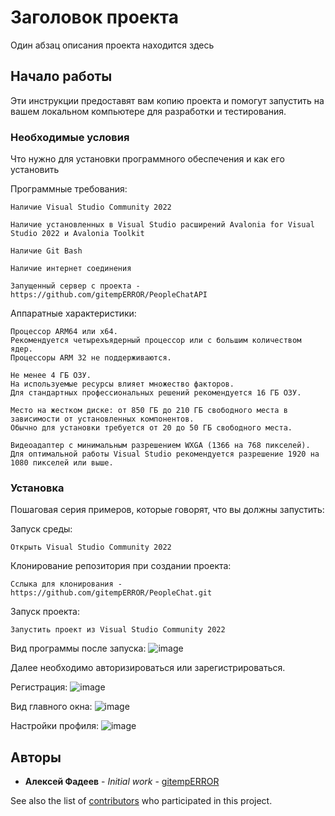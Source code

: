 # Заголовок проекта

Один абзац описания проекта находится здесь

## Начало работы

Эти инструкции предоставят вам копию проекта и помогут запустить на вашем локальном компьютере для разработки и тестирования.

### Необходимые условия

Что нужно для установки программного обеспечения и как его установить

Программные требования:

```
Наличие Visual Studio Community 2022
```
```
Наличие установленных в Visual Studio расширений Avalonia for Visual Studio 2022 и Avalonia Toolkit
```
```
Наличие Git Bash
```
```
Наличие интернет соединения
```
```
Запущенный сервер с проекта - https://github.com/gitempERROR/PeopleChatAPI
```

Аппаратные характеристики:
```
Процессор ARM64 или x64.
Рекомендуется четырехъядерный процессор или с большим количеством ядер.
Процессоры ARM 32 не поддерживаются.
```
```
Не менее 4 ГБ ОЗУ. 
На используемые ресурсы влияет множество факторов. 
Для стандартных профессиональных решений рекомендуется 16 ГБ ОЗУ.
```
```
Место на жестком диске: от 850 ГБ до 210 ГБ свободного места в зависимости от установленных компонентов.
Обычно для установки требуется от 20 до 50 ГБ свободного места.
```
```
Видеоадаптер с минимальным разрешением WXGA (1366 на 768 пикселей).
Для оптимальной работы Visual Studio рекомендуется разрешение 1920 на 1080 пикселей или выше.
```

### Установка

Пошаговая серия примеров, которые говорят, что вы должны запустить:

Запуск среды:

```
Открыть Visual Studio Community 2022
```

Клонирование репозитория при создании проекта:

```
Сслыка для клонирования - https://github.com/gitempERROR/PeopleChat.git
```

Запуск проекта:

```
Запустить проект из Visual Studio Community 2022
```

Вид программы после запуска:
![image](https://github.com/user-attachments/assets/79f96fe5-6e07-40b8-aab5-552c7e4d191d)

Далее необходимо авторизироваться или зарегистрироваться.

Регистрация:
![image](https://github.com/user-attachments/assets/0e2314c4-fb97-403a-9bce-67a02813bd5a)

Вид главного окна:
![image](https://github.com/user-attachments/assets/393930bb-bdf8-4230-a73b-49d9b5db204b)

Настройки профиля:
![image](https://github.com/user-attachments/assets/b21283b3-92d3-44ef-a7da-c579ff1a6642)


## Авторы

* **Алексей Фадеев** - *Initial work* - [gitempERROR](https://github.com/gitempERROR)

See also the list of [contributors](https://github.com/gitempERROR/PeopleChat/contributors) who participated in this project.
